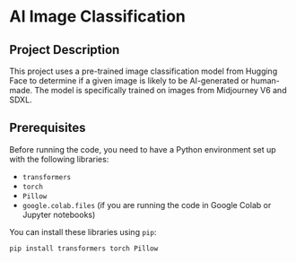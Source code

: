 # AI Image Classification

## Project Description

This project uses a pre-trained image classification model from Hugging Face to determine if a given image is likely to be AI-generated or human-made. The model is specifically trained on images from Midjourney V6 and SDXL.

## Prerequisites

Before running the code, you need to have a Python environment set up with the following libraries:

* `transformers`
* `torch`
* `Pillow`
* `google.colab.files` (if you are running the code in Google Colab or Jupyter notebooks)

You can install these libraries using `pip`:

```bash
pip install transformers torch Pillow

